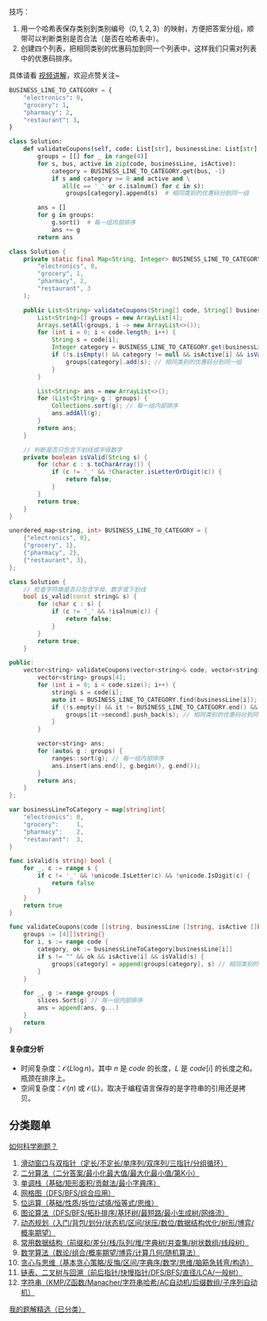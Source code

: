 技巧：

1. 用一个哈希表保存类别到类别编号（$0,1,2,3$）的映射，方便把答案分组，顺带可以判断类别是否合法（是否在哈希表中）。
2. 创建四个列表，把相同类别的优惠码加到同一个列表中，这样我们只需对列表中的优惠码排序。

具体请看 [视频讲解](https://www.bilibili.com/video/BV1GF3qzMEni/)，欢迎点赞关注~

```py [sol-Python3]
BUSINESS_LINE_TO_CATEGORY = {
    "electronics": 0,
    "grocery": 1,
    "pharmacy": 2,
    "restaurant": 3,
}

class Solution:
    def validateCoupons(self, code: List[str], businessLine: List[str], isActive: List[bool]) -> List[str]:
        groups = [[] for _ in range(4)]
        for s, bus, active in zip(code, businessLine, isActive):
            category = BUSINESS_LINE_TO_CATEGORY.get(bus, -1)
            if s and category >= 0 and active and \
               all(c == '_' or c.isalnum() for c in s):
                groups[category].append(s)  # 相同类别的优惠码分到同一组

        ans = []
        for g in groups:
            g.sort()  # 每一组内部排序
            ans += g
        return ans
```

```java [sol-Java]
class Solution {
    private static final Map<String, Integer> BUSINESS_LINE_TO_CATEGORY = Map.of(
        "electronics", 0,
        "grocery", 1,
        "pharmacy", 2,
        "restaurant", 3
    );

    public List<String> validateCoupons(String[] code, String[] businessLine, boolean[] isActive) {
        List<String>[] groups = new ArrayList[4];
        Arrays.setAll(groups, i -> new ArrayList<>());
        for (int i = 0; i < code.length; i++) {
            String s = code[i];
            Integer category = BUSINESS_LINE_TO_CATEGORY.get(businessLine[i]);
            if (!s.isEmpty() && category != null && isActive[i] && isValid(s)) {
                groups[category].add(s); // 相同类别的优惠码分到同一组
            }
        }

        List<String> ans = new ArrayList<>();
        for (List<String> g : groups) {
            Collections.sort(g); // 每一组内部排序
            ans.addAll(g);
        }
        return ans;
    }

    // 判断是否只包含下划线或字母数字
    private boolean isValid(String s) {
        for (char c : s.toCharArray()) {
            if (c != '_' && !Character.isLetterOrDigit(c)) {
                return false;
            }
        }
        return true;
    }
}
```

```cpp [sol-C++]
unordered_map<string, int> BUSINESS_LINE_TO_CATEGORY = {
    {"electronics", 0},
    {"grocery", 1},
    {"pharmacy", 2},
    {"restaurant", 3},
};

class Solution {
    // 检查字符串是否只包含字母、数字或下划线
    bool is_valid(const string& s) {
        for (char c : s) {
            if (c != '_' && !isalnum(c)) {
                return false;
            }
        }
        return true;
    }

public:
    vector<string> validateCoupons(vector<string>& code, vector<string>& businessLine, vector<bool>& isActive) {
        vector<string> groups[4];
        for (int i = 0; i < code.size(); i++) {
            string& s = code[i];
            auto it = BUSINESS_LINE_TO_CATEGORY.find(businessLine[i]);
            if (!s.empty() && it != BUSINESS_LINE_TO_CATEGORY.end() && isActive[i] && is_valid(s)) {
                groups[it->second].push_back(s); // 相同类别的优惠码分到同一组
            }
        }

        vector<string> ans;
        for (auto& g : groups) {
            ranges::sort(g); // 每一组内部排序
            ans.insert(ans.end(), g.begin(), g.end());
        }
        return ans;
    }
};
```

```go [sol-Go]
var businessLineToCategory = map[string]int{
	"electronics": 0,
	"grocery":     1,
	"pharmacy":    2,
	"restaurant":  3,
}

func isValid(s string) bool {
	for _, c := range s {
		if c != '_' && !unicode.IsLetter(c) && !unicode.IsDigit(c) {
			return false
		}
	}
	return true
}

func validateCoupons(code []string, businessLine []string, isActive []bool) (ans []string) {
	groups := [4][]string{}
	for i, s := range code {
		category, ok := businessLineToCategory[businessLine[i]]
		if s != "" && ok && isActive[i] && isValid(s) {
			groups[category] = append(groups[category], s) // 相同类别的优惠码分到同一组
		}
	}

	for _, g := range groups {
		slices.Sort(g) // 每一组内部排序
		ans = append(ans, g...)
	}
	return
}
```

#### 复杂度分析

- 时间复杂度：$\mathcal{O}(L\log n)$，其中 $n$ 是 $\textit{code}$ 的长度，$L$ 是 $\textit{code}[i]$ 的长度之和。瓶颈在排序上。
- 空间复杂度：$\mathcal{O}(n)$ 或 $\mathcal{O}(L)$，取决于编程语言保存的是字符串的引用还是拷贝。

## 分类题单

[如何科学刷题？](https://leetcode.cn/circle/discuss/RvFUtj/)

1. [滑动窗口与双指针（定长/不定长/单序列/双序列/三指针/分组循环）](https://leetcode.cn/circle/discuss/0viNMK/)
2. [二分算法（二分答案/最小化最大值/最大化最小值/第K小）](https://leetcode.cn/circle/discuss/SqopEo/)
3. [单调栈（基础/矩形面积/贡献法/最小字典序）](https://leetcode.cn/circle/discuss/9oZFK9/)
4. [网格图（DFS/BFS/综合应用）](https://leetcode.cn/circle/discuss/YiXPXW/)
5. [位运算（基础/性质/拆位/试填/恒等式/思维）](https://leetcode.cn/circle/discuss/dHn9Vk/)
6. [图论算法（DFS/BFS/拓扑排序/基环树/最短路/最小生成树/网络流）](https://leetcode.cn/circle/discuss/01LUak/)
7. [动态规划（入门/背包/划分/状态机/区间/状压/数位/数据结构优化/树形/博弈/概率期望）](https://leetcode.cn/circle/discuss/tXLS3i/)
8. [常用数据结构（前缀和/差分/栈/队列/堆/字典树/并查集/树状数组/线段树）](https://leetcode.cn/circle/discuss/mOr1u6/)
9. [数学算法（数论/组合/概率期望/博弈/计算几何/随机算法）](https://leetcode.cn/circle/discuss/IYT3ss/)
10. [贪心与思维（基本贪心策略/反悔/区间/字典序/数学/思维/脑筋急转弯/构造）](https://leetcode.cn/circle/discuss/g6KTKL/)
11. [链表、二叉树与回溯（前后指针/快慢指针/DFS/BFS/直径/LCA/一般树）](https://leetcode.cn/circle/discuss/K0n2gO/)
12. [字符串（KMP/Z函数/Manacher/字符串哈希/AC自动机/后缀数组/子序列自动机）](https://leetcode.cn/circle/discuss/SJFwQI/)

[我的题解精选（已分类）](https://github.com/EndlessCheng/codeforces-go/blob/master/leetcode/SOLUTIONS.md)
